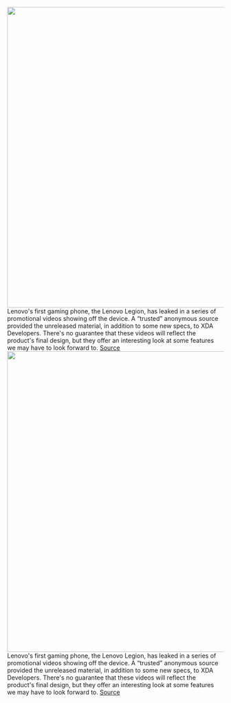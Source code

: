 <img src='https://cdn.vox-cdn.com/thumbor/RBvwle_JpF6pkT-AraLYLzxYS3o=/0x0:1200x677/1200x800/filters:focal(504x243:696x435)/cdn.vox-cdn.com/uploads/chorus_image/image/66756420/Lenovo_Legion_Gaming_Phone_Watermarked_1.0.jpg' width='700px' /><br/>
Lenovo's first gaming phone, the Lenovo Legion, has leaked in a series of promotional videos showing off the device. A “trusted” anonymous source provided the unreleased material, in addition to some new specs, to XDA Developers. There's no guarantee that these videos will reflect the product's final design, but they offer an interesting look at some features we may have to look forward to.
<a href='https://www.theverge.com/2020/5/5/21248599/lenovo-legion-gaming-phone-leaked-images-smartphone-android'> Source <a/><img src='https://cdn.vox-cdn.com/thumbor/RBvwle_JpF6pkT-AraLYLzxYS3o=/0x0:1200x677/1200x800/filters:focal(504x243:696x435)/cdn.vox-cdn.com/uploads/chorus_image/image/66756420/Lenovo_Legion_Gaming_Phone_Watermarked_1.0.jpg' width='700px' /><br/>
Lenovo's first gaming phone, the Lenovo Legion, has leaked in a series of promotional videos showing off the device. A “trusted” anonymous source provided the unreleased material, in addition to some new specs, to XDA Developers. There's no guarantee that these videos will reflect the product's final design, but they offer an interesting look at some features we may have to look forward to.
<a href='https://www.theverge.com/2020/5/5/21248599/lenovo-legion-gaming-phone-leaked-images-smartphone-android'> Source <a/>